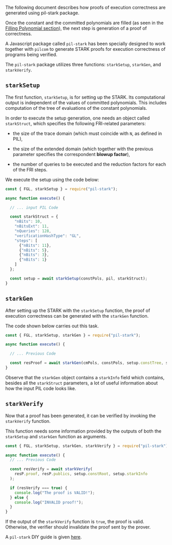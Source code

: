 The following document describes how proofs of execution correctness are generated using pil-stark package.

Once the constant and the committed polynomials are filled (as seen in the [Filling Polynomial section](filling-polynomials.md)), the next step is generation of a proof of correctness.

A Javascript package called `pil-stark` has been specially designed to work together with `pilcom` to generate STARK proofs for execution correctness of programs being verified.

The `pil-stark` package utilizes three functions: `starkSetup`, `starkGen`, and `starkVerify`.

## `starkSetup`

The first function, `starkSetup`, is for setting up the STARK. Its computational output is independent of the values of committed polynomials. This includes computation of the tree of evaluations of the constant polynomials.

In order to execute the setup generation, one needs an object called `starkStruct`, which specifies the following FRI-related parameters:

- the size of the trace domain (which must coincide with $\texttt{N}$, as defined in PIL),

- the size of the extended domain (which together with the previous parameter specifies the correspondent **blowup factor**),

- the number of queries to be executed and the reduction factors for each of the FRI steps.

We execute the setup using the code below:

```js
const { FGL, starkSetup } = require("pil-stark");

async function execute() {

  // ... input PIL Code

  const starkStruct = {
    "nBits": 10, 
    "nBitsExt": 11, 
    "nQueries": 128, 
    "verificationHashType": "GL", 
    "steps": [ 
      {"nBits": 11}, 
      {"nBits": 5}, 
      {"nBits": 3}, 
      {"nBits": 1} 
    ]
  };

  const setup = await starkSetup(constPols, pil, starkStruct); 
} 
```

## `starkGen`

After setting up the STARK with the `starkSetup` function, the proof of execution correctness can be generated with the `starkGen` function.

The code shown below carries out this task.

```js
const { FGL, starkSetup, starkGen } = require("pil-stark"); 

async function execute() {

  // ... Previous Code

  const resProof = await starkGen(cmPols, constPols, setup.constTree, setup.starkInfo); 
} 
```

Observe that the `starkGen` object contains a `starkInfo` field which contains, besides all the `starkStruct` parameters, a lot of useful information about how the input PIL code looks like.

## `starkVerify`

Now that a proof has been generated, it can be verified by invoking the `starkVerify` function. 

This function needs some information provided by the outputs of both the `starkSetup` and `starkGen` function as arguments.

```js
const { FGL, starkSetup, starkGen, starkVerify } = require("pil-stark"); 

async function execute() {
  // ... Previous Code

  const resVerify = await starkVerify( 
    resP.proof, resP.publics, setup.constRoot, setup.starkInfo
  );

  if (resVerify === true) { 
    console.log("The proof is VALID!");
  } else {
    console.log("INVALID proof!");
  }
}
```

If the output of the `starkVerify` function is `true`, the proof is valid. Otherwise, the verifier should invalidate the proof sent by the prover.

A `pil-stark` DIY guide is given [here](../../concepts/pil-stark-demo.md).
